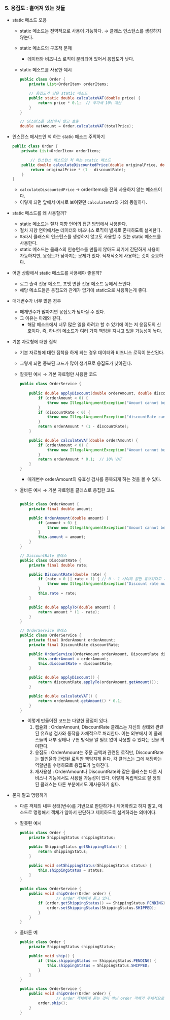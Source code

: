 ### 5. **응집도 : 흩어져 있는 것들**

- static 메소드 오용
    - static 메소드는 전역적으로 사용이 가능하다. → 클래스 인스턴스를 생성하지 않는다.
    - static 메소드의 구조적 문제
        - 데이터와 비즈니스 로직이 분리되어 있어서 응집도가 낮다.
    - static 메소드를 사용한 예시
        
        ```java
        public class Order {
            private List<OrderItem> orderItems;
        
            // 응집도가 낮은 static 메소드
            public static double calculateVAT(double price) {
                return price * 0.1;  // 부가세 10% 계산
            }
        }
        
        // 인스턴스를 생성하지 않고 호출
        double vatAmount = Order.calculateVAT(totalPrice);
        ```
        
- 인스턴스 메서드인 척 하는 static 메소드 주의하기
    
    ```java
    public class Order {
        private List<OrderItem> orderItems;
    
    		// 인스턴스 메소드인 척 하는 static 메소드
        public double calculateDiscountedPrice(double originalPrice, double discountRate) {
            return originalPrice * (1 - discountRate);
        }
    }
    ```
    
    - `calculateDiscountedPrice` → orderItems을 전혀 사용하지 않는 메소드이다.
    - 이렇게 되면 앞에서 예시로 보여줬던 `calculateVAT`와 거의 동일하다.
- static 메소드를 왜 사용할까?
    - static 메소드는 절차 지향 언어의 접근 방법에서 사용한다.
    - 절차 지향 언어에서는 데이터와 비즈니스 로직이 별개로 존재하도록 설계한다.
    - 따라서 클래스의 인스턴스를 생성하지 않고도 사용할 수 있는 static 메소드를 사용한다.
    - static 메소드는 클래스의 인승턴스를 만들지 않아도 되기에 간단하게 사용이 가능하지만, 응집도가 낮아지는 문제가 있다. 적재적소에 사용하는 것이 중요하다.
- 어떤 상황에서 static 메소드를 사용해야 좋을까?
    - 로그 출력 전용 메소드, 포맷 변환 전용 메소드 등에서 쓰인다.
    - 해당 메소드들은 응집도와 관계가 없기에 static으로 사용하는게 좋다.
- 매개변수가 너무 많은 경우
    - 매개변수가 많아지면 응집도가 낮아질 수 있다.
    - 그 이유는 아래와 같다.
        - 해당 메소드에서 너무 많은 일을 하려고 할 수 있기에 이는 저 응집도의 신호이다. 즉, 하나의 메소드가 여러 가지 책임을 지니고 있을 가능성이 높다.
- 기본 자료형에 대한 집착
    - 기본 자료형에 대한 집착을 하게 되는 경우 데이터와 비즈니스 로직이 분산된다.
    - 그렇게 되면 중복된 코드가 많이 생기므로 응집도가 낮아진다.
    - 잘못된 예시 → 기본 자료형만 사용한 코드
        
        ```java
        public class OrderService {
            
            public double applyDiscount(double orderAmount, double discountRate) {
                if (orderAmount < 0) {
                    throw new IllegalArgumentException("Amount cannot be negative");
                }
                if (discountRate < 0) {
                    throw new IllegalArgumentException("discountRate cannot be negative");
                }
                return orderAmount * (1 - discountRate);
            }
        
            public double calculateVAT(double orderAmount) {
                if (orderAmount < 0) {
                    throw new IllegalArgumentException("Amount cannot be negative");
                }
                return orderAmount * 0.1;  // 10% VAT
            }
        }
        ```
        
        - 매개변수 orderAmount의 유효성 검사를 중복되게 하는 것을 볼 수 있다.
    - 올바른 예시 → 기본 자료형을 클래스로 응집한 코드
        
        ```java
        
        public class OrderAmount {
            private final double amount;
        
            public OrderAmount(double amount) {
                if (amount < 0) {
                    throw new IllegalArgumentException("Amount cannot be negative");
                }
                this.amount = amount;
            }
        }
        
        // DiscountRate 클래스
        public class DiscountRate {
            private final double rate;
        
            public DiscountRate(double rate) {
                if (rate < 0 || rate > 1) { // 0 ~ 1 사이의 값만 유효하다고 가정
                    throw new IllegalArgumentException("Discount rate must be between 0 and 1");
                }
                this.rate = rate;
            }
        
            public double applyTo(double amount) {
                return amount * (1 - rate);
            }
        }
        
        // OrderService 클래스
        public class OrderService {
            private final OrderAmount orderAmount;
            private final DiscountRate discountRate;
        
            public OrderService(OrderAmount orderAmount, DiscountRate discountRate) {
                this.orderAmount = orderAmount;
                this.discountRate = discountRate;
            }
        
            public double applyDiscount() {
                return discountRate.applyTo(orderAmount.getAmount());
            }
        
            public double calculateVAT() {
                return orderAmount.getAmount() * 0.1;
            }
        }
        ```
        
        - 이렇게 만들어진 코드는 다양한 장점이 있다.
            1. 캡슐화 : OrderAmount, DiscountRate 클래스는 자신의 상태와 관련된 유효성 검사와 동작을 자체적으로 처리한다. 이는 외부에서 이 클래스들의 내부 상태나 구현 방식을 알 필요 없이 사용할 수 있다는 것을 의미한다.
            2. 응집도 : OrderAmount는 주문 금액과 관련된 로직만, DiscountRate는 할인율과 관련된 로직만 책임지게 된다. 각 클래스는 그에 해당하는 역할만을 수행하므로 응집도가 높아진다.
            3. 재사용성 : OrderAmount나 DiscountRate와 같은 클래스는 다른 서비스나 기능에서도 사용될 가능성이 있다. 이렇게 독립적으로 잘 정의된 클래스는 다른 부분에서도 재사용하기 쉽다.
- 묻지 말고 명령하기
    - 다른 객체의 내부 상태(변수)를 기반으로 판단하거나 제어하려고 하지 말고, 메소드로 명령해서 객체가 알아서 판단하고 제어하도록 설계하라는 의미이다.
    - 잘못된 예시
        
        ```java
        public class Order {
            private ShippingStatus shippingStatus;
        
            public ShippingStatus getShippingStatus() {
                return shippingStatus;
            }
        
            public void setShippingStatus(ShippingStatus status) {
                this.shippingStatus = status;
            }
        }
        
        public class OrderService {
            public void shipOrder(Order order) {
        				// order 객체에게 묻고 있다.
                if (order.getShippingStatus() == ShippingStatus.PENDING) {
                    order.setShippingStatus(ShippingStatus.SHIPPED);
                }
            }
        }
        ```
        
    - 올바른 예
        
        ```java
        public class Order {
            private ShippingStatus shippingStatus;
        
            public void ship() {
                if (this.shippingStatus == ShippingStatus.PENDING) {
                    this.shippingStatus = ShippingStatus.SHIPPED;
                }
            }
        }
        
        public class OrderService {
            public void shipOrder(Order order) {
        				// order 객체에게 묻는 것이 아닌 order 객체가 주체적으로 제어한다.
                order.ship();
            }
        }
        ```